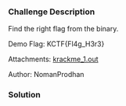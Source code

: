 ### Challenge Description 

Find the right flag from the binary.

Demo Flag: KCTF{Fl4g_H3r3}

Attachments: [krackme_1.out](attachments/krackme/krackme_1.out)

Author: NomanProdhan

### Solution

